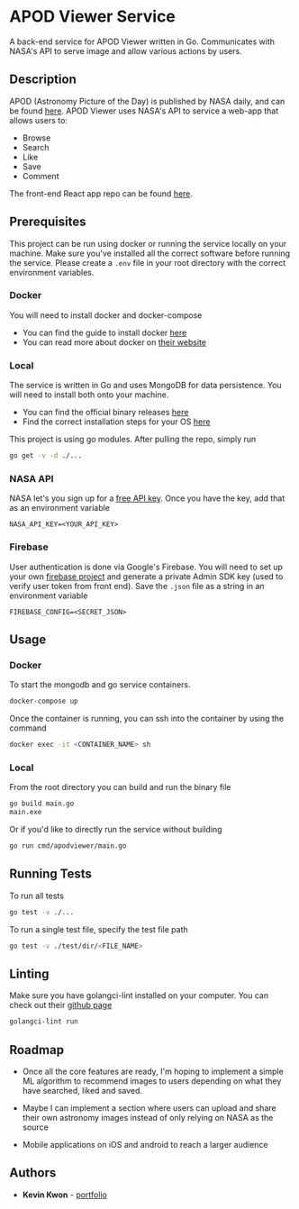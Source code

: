 # APOD Viewer Service

A back-end service for APOD Viewer written in Go. Communicates with NASA's API to serve image and allow various actions by users.

## Description

APOD (Astronomy Picture of the Day) is published by NASA daily, and can be found [here](https://apod.nasa.gov/apod/astropix.html). APOD Viewer uses NASA's API to service a web-app that allows users to:

- Browse
- Search
- Like
- Save
- Comment

The front-end React app repo can be found [here](https://github.com/kkwon1/APODViewer).

## Prerequisites

This project can be run using docker or running the service locally on your machine. Make sure you've installed all the correct software before running the service. Please create a `.env` file in your root directory with the correct environment variables.

### Docker

You will need to install docker and docker-compose

- You can find the guide to install docker [here](https://docs.docker.com/get-docker/)
- You can read more about docker on [their website](https://www.docker.com/)

### Local

The service is written in Go and uses MongoDB for data persistence. You will need to install both onto your machine.

- You can find the official binary releases [here](https://golang.org/dl/)
- Find the correct installation steps for your OS [here](https://golang.org/doc/install)

This project is using go modules. After pulling the repo, simply run

```bash
go get -v -d ./...
```

### NASA API

NASA let's you sign up for a [free API key](https://api.nasa.gov/). Once you have the key, add that as an environment variable

```
NASA_API_KEY=<YOUR_API_KEY>
```

### Firebase

User authentication is done via Google's Firebase. You will need to set up your own [firebase project](https://firebase.google.com/) and generate a private Admin SDK key (used to verify user token from front end). Save the `.json` file as a string in an environment variable

```
FIREBASE_CONFIG=<SECRET_JSON>
```

## Usage

### Docker

To start the mongodb and go service containers.

```bash
docker-compose up
```

Once the container is running, you can ssh into the container by using the command

```bash
docker exec -it <CONTAINER_NAME> sh
```

### Local

From the root directory you can build and run the binary file

```bash
go build main.go
main.exe
```

Or if you'd like to directly run the service without building

```bash
go run cmd/apodviewer/main.go
```

## Running Tests

To run all tests

```bash
go test -v ./...
```

To run a single test file, specify the test file path

```bash
go test -v ./test/dir/<FILE_NAME>
```

## Linting

Make sure you have golangci-lint installed on your computer. You can check out their [github page](https://github.com/golangci/golangci-lint)

```bash
golangci-lint run
```

## Roadmap

- Once all the core features are ready, I'm hoping to implement a simple ML algorithm to recommend images to users depending on what they have searched, liked and saved.

- Maybe I can implement a section where users can upload and share their own astronomy images instead of only relying on NASA as the source

- Mobile applications on iOS and android to reach a larger audience

## Authors

- **Kevin Kwon** - [portfolio](https://kkwon1.github.io/portfolio/)
